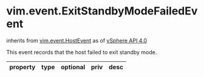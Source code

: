 vim.event.ExitStandbyModeFailedEvent
====================================
inherits from [vim.event.HostEvent](docs/vim.event.HostEvent.md)
as of [vSphere API 4.0](vim.version.md#vim.version.version5)


This event records that the host failed to exit standby mode.

| property | type | optional | priv | desc |
|:---------|:-----|:---------|:-----|:-----|


